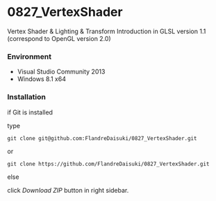 # 0827_VertexShader

Vertex Shader &amp; Lighting &amp; Transform Introduction in GLSL version 1.1 (correspond to OpenGL version 2.0)

### Environment

- Visual Studio Community 2013
- Windows 8.1 x64

### Installation

if Git is installed

type

```
git clone git@github.com:FlandreDaisuki/0827_VertexShader.git
```
or
```
git clone https://github.com/FlandreDaisuki/0827_VertexShader.git
```

else

click *Download ZIP* button in right sidebar.
